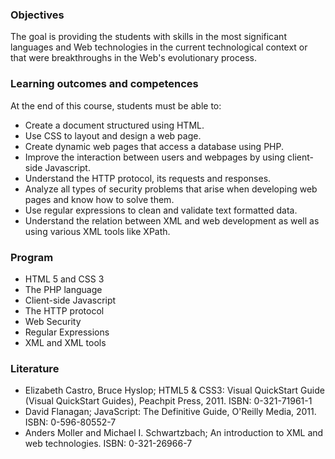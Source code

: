 ### Objectives
The goal is providing the students with skills in the most significant languages and Web technologies in the current technological context or that were breakthroughs in the Web's evolutionary process.

### Learning outcomes and competences
At the end of this course, students must be able to:
- Create a document structured using HTML.
- Use CSS to layout and design a web page.
- Create dynamic web pages that access a database using PHP.
- Improve the interaction between users and webpages by using client-side Javascript.
- Understand the HTTP protocol, its requests and responses.
- Analyze all types of security problems that arise when developing web pages and know how to solve them.
- Use regular expressions to clean and validate text formatted data.
- Understand the relation between XML and web development as well as using various XML tools like XPath.

### Program
- HTML 5 and CSS 3
- The PHP language
- Client-side Javascript
- The HTTP protocol
- Web Security
- Regular Expressions
- XML and XML tools

### Literature
- Elizabeth Castro, Bruce Hyslop; HTML5 & CSS3: Visual QuickStart Guide (Visual QuickStart Guides), Peachpit Press, 2011. ISBN: 0-321-71961-1
- David Flanagan; JavaScript: The Definitive Guide, O'Reilly Media, 2011. ISBN: 0-596-80552-7
- Anders Moller and Michael I. Schwartzbach; An introduction to XML and web technologies. ISBN: 0-321-26966-7
